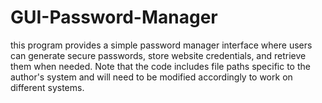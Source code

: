 # GUI-Password-Manager
 this program provides a simple password manager interface where users can generate secure passwords, store website credentials, and retrieve them when needed. Note that the code includes file paths specific to the author's system and will need to be modified accordingly to work on different systems.

